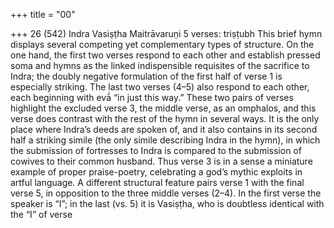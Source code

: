 +++
title = "00"

+++
26 (542)
Indra
Vasiṣṭha Maitrāvaruṇi
5 verses: triṣṭubh
This brief hymn displays several competing yet complementary types of structure.  On the one hand, the first two verses respond to each other and establish pressed  soma and hymns as the linked indispensible requisites of the sacrifice to Indra; the  doubly negative formulation of the first half of verse 1 is especially striking. The  last two verses (4–5) also respond to each other, each beginning with evā́ “in just  this way.” These two pairs of verses highlight the excluded verse 3, the middle verse,  as an omphalos, and this verse does contrast with the rest of the hymn in several  ways. It is the only place where Indra’s deeds are spoken of, and it also contains  in its second half a striking simile (the only simile describing Indra in the hymn),  in which the submission of fortresses to Indra is compared to the submission of  cowives to their common husband. Thus verse 3 is in a sense a miniature example of  proper praise-poetry, celebrating a god’s mythic exploits in artful language.
A different structural feature pairs verse 1 with the final verse 5, in opposition  to the three middle verses (2–4). In the first verse the speaker is “I”; in the last (vs.  5) it is Vasiṣṭha, who is doubtless identical with the “I” of verse